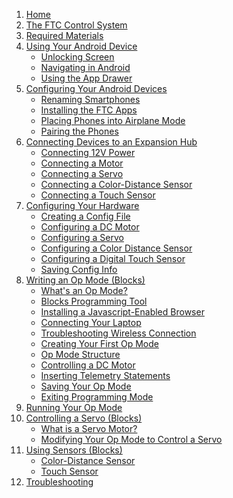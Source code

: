 1.  [Home](https://github.com/ftctechnh/ftc_app/wiki)
2.  [The FTC Control System](https://github.com/ftctechnh/ftc_app/wiki/The-FTC-Control-System)
3.  [Required Materials](https://github.com/ftctechnh/ftc_app/wiki/Required-Materials)
4.  [Using Your Android Device](https://github.com/ftctechnh/ftc_app/wiki/Using-Your-Android-Device)
      * [Unlocking Screen](https://github.com/ftctechnh/ftc_app/wiki/Using-Your-Android-Device#unlocking-your-screen)
      * [Navigating in Android](https://github.com/ftctechnh/ftc_app/wiki/Using-Your-Android-Device#navigating-in-android)
      * [Using the App Drawer](https://github.com/ftctechnh/ftc_app/wiki/Using-Your-Android-Device#using-the-app-drawer)
5.  [Configuring Your Android Devices](https://github.com/ftctechnh/ftc_app/wiki/Configuring-Your-Android-Devices)
      * [Renaming Smartphones](https://github.com/ftctechnh/ftc_app/wiki/Configuring-Your-Android-Devices#renaming-your-smartphones)
      * [Installing the FTC Apps](https://github.com/ftctechnh/ftc_app/wiki/Configuring-Your-Android-Devices#installing-the-ftc-apps)
      * [Placing Phones into Airplane Mode](https://github.com/ftctechnh/ftc_app/wiki/Configuring-Your-Android-Devices#placing-phones-into-airplane-mode-with-wi-fi-on)
      * [Pairing the Phones](https://github.com/ftctechnh/ftc_app/wiki/Configuring-Your-Android-Devices#pairing-the-driver-station-to-the-robot-controller)
6.  [Connecting Devices to an Expansion Hub](https://github.com/ftctechnh/ftc_app/wiki/Connecting-Devices-to-an-Expansion-Hub)
      * [Connecting 12V Power](https://github.com/ftctechnh/ftc_app/wiki/Connecting-Devices-to-an-Expansion-Hub#connecting-12v-power-to-the-expansion-hub)
      * [Connecting a Motor](https://github.com/ftctechnh/ftc_app/wiki/Connecting-Devices-to-an-Expansion-Hub#connecting-a-motor-to-the-expansion-hub)
      * [Connecting a Servo](https://github.com/ftctechnh/ftc_app/wiki/Connecting-Devices-to-an-Expansion-Hub#connecting-a-servo-to-the-expansion-hub)
      * [Connecting a Color-Distance Sensor](https://github.com/ftctechnh/ftc_app/wiki/Connecting-Devices-to-an-Expansion-Hub#connecting-a-color-distance-sensor-to-the-expansion-hub)
      * [Connecting a Touch Sensor](https://github.com/ftctechnh/ftc_app/wiki/Connecting-Devices-to-an-Expansion-Hub#connecting-a-touch-sensor-to-the-expansion-hub)
7.  [Configuring Your Hardware](https://github.com/ftctechnh/ftc_app/wiki/Configuring-Your-Hardware)
      * [Creating a Config File](https://github.com/ftctechnh/ftc_app/wiki/Configuring-Your-Hardware#creating-a-configuration-file)
      * [Configuring a DC Motor](https://github.com/ftctechnh/ftc_app/wiki/Configuring-Your-Hardware#configuring-a-dc-motor)
      * [Configuring a Servo](https://github.com/ftctechnh/ftc_app/wiki/Configuring-Your-Hardware#configuring-a-servo)
      * [Configuring a Color Distance Sensor](https://github.com/ftctechnh/ftc_app/wiki/Configuring-Your-Hardware#configuring-a-color-distance-sensor)
      * [Configuring a Digital Touch Sensor](https://github.com/ftctechnh/ftc_app/wiki/Configuring-Your-Hardware#configuring-a-digital-touch-sensor)
      * [Saving Config Info](https://github.com/ftctechnh/ftc_app/wiki/Configuring-Your-Hardware#saving-the-configuration-information)
8.  [Writing an Op Mode (Blocks)](https://github.com/ftctechnh/ftc_app/wiki/Writing-an-Op-Mode-with-FTC-Blocks)
      * [What's an Op Mode?](https://github.com/ftctechnh/ftc_app/wiki/Writing-an-Op-Mode-with-FTC-Blocks#whats-an-op-mode)
      * [Blocks Programming Tool](https://github.com/ftctechnh/ftc_app/wiki/Writing-an-Op-Mode-with-FTC-Blocks#the-ftc-blocks-programming-tool)
      * [Installing a Javascript-Enabled Browser](https://github.com/ftctechnh/ftc_app/wiki/Writing-an-Op-Mode-with-FTC-Blocks#installing-a-javascript-enabled-browser)
      * [Connecting Your Laptop](https://github.com/ftctechnh/ftc_app/wiki/Writing-an-Op-Mode-with-FTC-Blocks#connecting-your-laptop-to-the-ftc-blocks-programming-mode-server)
      * [Troubleshooting Wireless Connection](https://github.com/ftctechnh/ftc_app/wiki/Writing-an-Op-Mode-with-FTC-Blocks#troubleshooting-your-wireless-connection)
      * [Creating Your First Op Mode](https://github.com/ftctechnh/ftc_app/wiki/Writing-an-Op-Mode-with-FTC-Blocks#creating-your-first-op-mode)
      * [Op Mode Structure](https://github.com/ftctechnh/ftc_app/wiki/Writing-an-Op-Mode-with-FTC-Blocks#examining-the-structure-of-your-op-mode)
      * [Controlling a DC Motor](https://github.com/ftctechnh/ftc_app/wiki/Writing-an-Op-Mode-with-FTC-Blocks#controlling-a-dc-motor)
      * [Inserting Telemetry Statements](https://github.com/ftctechnh/ftc_app/wiki/Writing-an-Op-Mode-with-FTC-Blocks#inserting-telemetry-statements)
      * [Saving Your Op Mode](https://github.com/ftctechnh/ftc_app/wiki/Writing-an-Op-Mode-with-FTC-Blocks#saving-your-op-mode)
      * [Exiting Programming Mode](https://github.com/ftctechnh/ftc_app/wiki/Writing-an-Op-Mode-with-FTC-Blocks#exiting-programming-mode)
9.  [Running Your Op Mode](https://github.com/ftctechnh/ftc_app/wiki/Running-Your-Op-Mode)
10.  [Controlling a Servo (Blocks)](https://github.com/ftctechnh/ftc_app/wiki/Controlling-a-Servo-(Blocks))
      * [What is a Servo Motor?](https://github.com/ftctechnh/ftc_app/wiki/Controlling-a-Servo-(Blocks)#what-is-a-servo-motor)
      * [Modifying Your Op Mode to Control a Servo](https://github.com/ftctechnh/ftc_app/wiki/Controlling-a-Servo-(Blocks)#modifying-your-op-mode-to-control-a-servo)
11.  [Using Sensors (Blocks)](https://github.com/ftctechnh/ftc_app/wiki/Using-Sensors-(Blocks))
      * [Color-Distance Sensor](https://github.com/ftctechnh/ftc_app/wiki/Using-Sensors-(Blocks)#color-distance-sensor)
      * [Touch Sensor](https://github.com/ftctechnh/ftc_app/wiki/Using-Sensors-(Blocks)#touch-sensor)
12.  [Troubleshooting](https://github.com/ftctechnh/ftc_app/wiki/Troubleshooting)